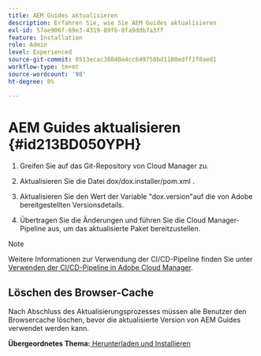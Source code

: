 ```yaml
---
title: AEM Guides aktualisieren
description: Erfahren Sie, wie Sie AEM Guides aktualisieren
exl-id: 57ae906f-69e3-4319-89f6-0fa9ddb7a3ff
feature: Installation
role: Admin
level: Experienced
source-git-commit: 0513ecac38840a4cc649758bd1180edff1f8aed1
workflow-type: tm+mt
source-wordcount: '98'
ht-degree: 0%

---
```


# AEM Guides aktualisieren {#id213BD050YPH}

1. Greifen Sie auf das Git-Repository von Cloud Manager zu.

1. Aktualisieren Sie die Datei dox/dox.installer/pom.xml .

1. Aktualisieren Sie den Wert der Variable &quot;dox.version&quot;auf die von Adobe bereitgestellten Versionsdetails.

1. Übertragen Sie die Änderungen und führen Sie die Cloud Manager-Pipeline aus, um das aktualisierte Paket bereitzustellen.


>[!NOTE]
>
> Weitere Informationen zur Verwendung der CI/CD-Pipeline finden Sie unter [Verwenden der CI/CD-Pipeline in Adobe Cloud Manager](https://experienceleague.adobe.com/docs/experience-manager-learn/foundation/cloud-manager/use-the-cicd-pipeline-in-cloud-manager-for-aem.html).

## Löschen des Browser-Cache

Nach Abschluss des Aktualisierungsprozesses müssen alle Benutzer den Browsercache löschen, bevor die aktualisierte Version von AEM Guides verwendet werden kann.

**Übergeordnetes Thema:**[ Herunterladen und Installieren](download-install.md)
